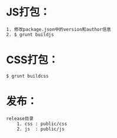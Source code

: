 # JS打包：

    1. 修改package.json中的version和author信息
    2. $ grunt buildjs

# CSS打包：

    $ grunt buildcss

# 发布：

    release目录
        1. css : public/css
        2. js  : public/js






